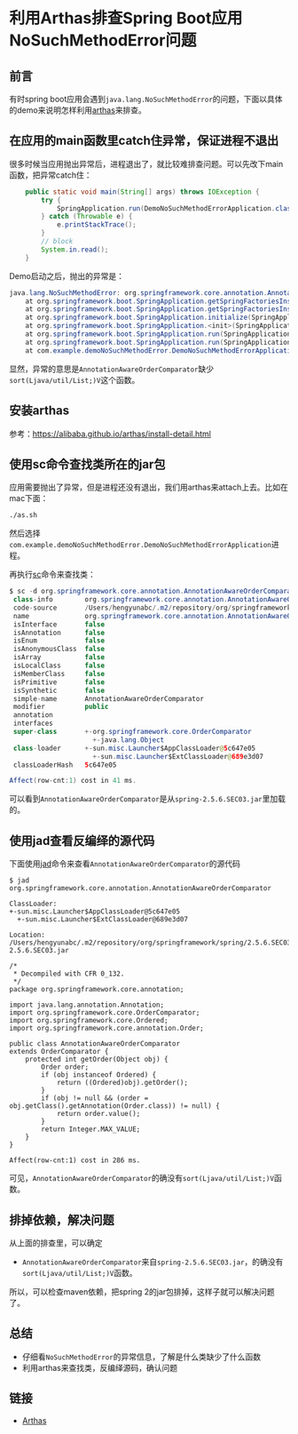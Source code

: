 利用Arthas排查Spring Boot应用NoSuchMethodError问题
====


## 前言

有时spring boot应用会遇到`java.lang.NoSuchMethodError`的问题，下面以具体的demo来说明怎样利用[arthas](https://github.com/alibaba/arthas)来排查。

## 在应用的main函数里catch住异常，保证进程不退出

很多时候当应用抛出异常后，进程退出了，就比较难排查问题。可以先改下main函数，把异常catch住：

```java
	public static void main(String[] args) throws IOException {
		try {
			SpringApplication.run(DemoNoSuchMethodErrorApplication.class, args);
		} catch (Throwable e) {
			e.printStackTrace();
		}
		// block
		System.in.read();
	}
```

Demo启动之后，抛出的异常是：

```java
java.lang.NoSuchMethodError: org.springframework.core.annotation.AnnotationAwareOrderComparator.sort(Ljava/util/List;)V
	at org.springframework.boot.SpringApplication.getSpringFactoriesInstances(SpringApplication.java:394)
	at org.springframework.boot.SpringApplication.getSpringFactoriesInstances(SpringApplication.java:383)
	at org.springframework.boot.SpringApplication.initialize(SpringApplication.java:249)
	at org.springframework.boot.SpringApplication.<init>(SpringApplication.java:225)
	at org.springframework.boot.SpringApplication.run(SpringApplication.java:1118)
	at org.springframework.boot.SpringApplication.run(SpringApplication.java:1107)
	at com.example.demoNoSuchMethodError.DemoNoSuchMethodErrorApplication.main(DemoNoSuchMethodErrorApplication.java:13)
```

显然，异常的意思是`AnnotationAwareOrderComparator`缺少`sort(Ljava/util/List;)V`这个函数。

## 安装arthas

参考：https://alibaba.github.io/arthas/install-detail.html

## 使用sc命令查找类所在的jar包

应用需要抛出了异常，但是进程还没有退出，我们用arthas来attach上去。比如在mac下面：

```bash
./as.sh
```

然后选择`com.example.demoNoSuchMethodError.DemoNoSuchMethodErrorApplication`进程。

再执行[sc](https://alibaba.github.io/arthas/sc.html)命令来查找类：

```java
$ sc -d org.springframework.core.annotation.AnnotationAwareOrderComparator
 class-info        org.springframework.core.annotation.AnnotationAwareOrderComparator
 code-source       /Users/hengyunabc/.m2/repository/org/springframework/spring/2.5.6.SEC03/spring-2.5.6.SEC03.jar
 name              org.springframework.core.annotation.AnnotationAwareOrderComparator
 isInterface       false
 isAnnotation      false
 isEnum            false
 isAnonymousClass  false
 isArray           false
 isLocalClass      false
 isMemberClass     false
 isPrimitive       false
 isSynthetic       false
 simple-name       AnnotationAwareOrderComparator
 modifier          public
 annotation
 interfaces
 super-class       +-org.springframework.core.OrderComparator
                     +-java.lang.Object
 class-loader      +-sun.misc.Launcher$AppClassLoader@5c647e05
                     +-sun.misc.Launcher$ExtClassLoader@689e3d07
 classLoaderHash   5c647e05

Affect(row-cnt:1) cost in 41 ms.
```

可以看到`AnnotationAwareOrderComparator`是从`spring-2.5.6.SEC03.jar`里加载的。

## 使用jad查看反编绎的源代码

下面使用[jad](https://alibaba.github.io/arthas/jad.html)命令来查看`AnnotationAwareOrderComparator`的源代码

```
$ jad org.springframework.core.annotation.AnnotationAwareOrderComparator

ClassLoader:
+-sun.misc.Launcher$AppClassLoader@5c647e05
  +-sun.misc.Launcher$ExtClassLoader@689e3d07

Location:
/Users/hengyunabc/.m2/repository/org/springframework/spring/2.5.6.SEC03/spring-2.5.6.SEC03.jar

/*
 * Decompiled with CFR 0_132.
 */
package org.springframework.core.annotation;

import java.lang.annotation.Annotation;
import org.springframework.core.OrderComparator;
import org.springframework.core.Ordered;
import org.springframework.core.annotation.Order;

public class AnnotationAwareOrderComparator
extends OrderComparator {
    protected int getOrder(Object obj) {
        Order order;
        if (obj instanceof Ordered) {
            return ((Ordered)obj).getOrder();
        }
        if (obj != null && (order = obj.getClass().getAnnotation(Order.class)) != null) {
            return order.value();
        }
        return Integer.MAX_VALUE;
    }
}

Affect(row-cnt:1) cost in 286 ms.
```

可见，`AnnotationAwareOrderComparator`的确没有`sort(Ljava/util/List;)V`函数。

## 排掉依赖，解决问题

从上面的排查里，可以确定

* `AnnotationAwareOrderComparator`来自`spring-2.5.6.SEC03.jar`，的确没有`sort(Ljava/util/List;)V`函数。

所以，可以检查maven依赖，把spring 2的jar包排掉，这样子就可以解决问题了。

## 总结

* 仔细看`NoSuchMethodError`的异常信息，了解是什么类缺少了什么函数
* 利用arthas来查找类，反编绎源码，确认问题

## 链接

* [Arthas](https://alibaba.github.io/arthas)

